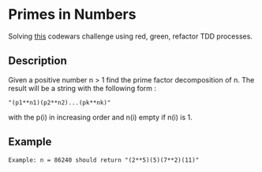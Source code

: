 # Primes in Numbers

Solving [this](https://www.codewars.com/kata/54d512e62a5e54c96200019e/train/java) codewars challenge using red, green, refactor TDD processes.

## Description

Given a positive number n > 1 find the prime factor decomposition of n. The result will be a string with the following form :

```
"(p1**n1)(p2**n2)...(pk**nk)"
```

with the p(i) in increasing order and n(i) empty if n(i) is 1.

## Example

```
Example: n = 86240 should return "(2**5)(5)(7**2)(11)"
```